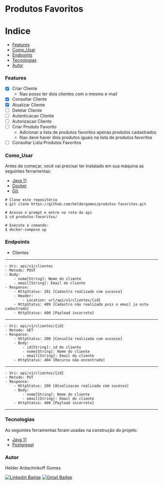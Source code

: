 # Produtos Favoritos

Indice
=================
<!--ts-->
   * [Features](#Features)
   * [Como_Usar](#Como_Usar)
   * [Endpoints](#Endpoints)
   * [Tecnologias](#Tecnologias)
   * [Autor](#Autor)
<!--te-->

### Features

- [x] Criar Cliente 
  - Nao posso ter dois clientes com o mesmo e-mail 
- [x] Consultar Cliente
- [x] Atualizar Cliente
- [ ] Deletar Cliente
- [ ] Autenticacao Cliente
- [ ] Autorizacao Cliente
- [ ] Criar Produto Favorito
  - Adicionar a lista de produtos favoritos apenas produtos cadastrados
  - Nao deve haver dois produtos iguais na lista de produtos favoritos
- [ ] Consultar Lista Produtos Favoritos

### Como_Usar

Antes de começar, você vai precisar ter instalado em sua máquina as seguintes ferramentas:
- [Java 11](https://www.oracle.com/br/java/technologies/javase-jdk11-downloads.html).
- [Docker](https://www.docker.com/products/docker-desktop).
- [Git](https://git-scm.com/downloads).

```
# Clone este repositório
$ git clone https://github.com/heldergomes/produtos-favoritos.git

# Acesse o prompt e entre na rota da api
$ cd produtos-favoritos/

# Execute o comando:
$ docker-compose up
```

### Endpoints

- Clientes
---
    - Uri: api/v1/clientes
    - Metodo: POST
    - Body:
        - nome[String]: Nome do cliente
        - email[String]: Email do cliente
    - Response:
        - HttpStatus: 201 [Cadastro realizado com sucesso]
        - Header:
            - Location: url/api/v1/clientes/{id}
        - HttpStatus: 409 [Cadastro não realizado pois o email ja esta cadastrado]
        - HttpStatus: 400 [Payload incorreto]
---
    - Uri: api/v1/clientes/{id}
    - Metodo: GET
    - Response:
        - HttpStatus: 200 [Consulta realizada com sucesso]
        - Body:
            - id[String]: id do cliente
            - nome[String]: Nome do cliente
            - email[String]: Email do cliente
        - HttpStatus: 404 [Recurso não encontrado]
---
    - Uri: api/v1/clientes/{id}
    - Metodo: PUT
    - Response:
        - HttpStatus: 200 [Atualizacao realizada com sucesso]
        - Body:
            - nome[String]: Nome do cliente
            - email[String]: Email do cliente
        - HttpStatus: 400 [Payload incorreto]
---

### Tecnologias

As seguintes ferramentas foram usadas na construção do projeto:

- [Java 11](https://www.oracle.com/br/java/technologies/javase-jdk11-downloads.html)
- [Postgresql](https://www.postgresql.org)

### Autor

<p>Helder Ardachnikoff Gomes</p>

[![Linkedin Badge](https://img.shields.io/badge/-Helder-blue?style=flat-square&logo=Linkedin&logoColor=white&link=https://www.linkedin.com/in/helder-ardachnikoff-b91b25122/)](https://www.linkedin.com/in/helder-ardachnikoff-b91b25122/) 
[![Gmail Badge](https://img.shields.io/badge/-helder.versatti@gmail.com-c14438?style=flat-square&logo=Gmail&logoColor=white&link=mailto:helder.versatti@gmail.com)](mailto:helder.versatti@gmail.com)
